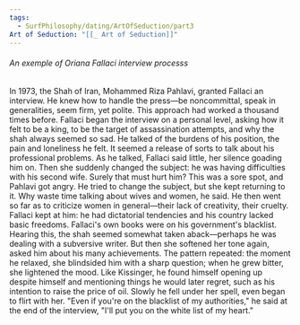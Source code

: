 ```yaml
---
tags:
  - SurfPhilosophy/dating/ArtOfSeduction/part3
Art of Seduction: "[[_ Art of Seduction]]"
---
```



###### An exemple of Oriana Fallaci interview processs
In 1973, the Shah of Iran, Mohammed Riza Pahlavi, granted Fallaci an interview. He knew how to handle the press—be noncommittal, speak in generalities, seem firm, yet polite. This approach had worked a thousand times before. Fallaci began the interview on a personal level, asking how it felt to be a king, to be the target of assassination attempts, and why the shah always seemed so sad. He talked of the burdens of his position, the pain and loneliness he felt. It seemed a release of sorts to talk about his professional problems. As he talked, Fallaci said little, her silence goading him on. Then she suddenly changed the subject: he was having difficulties with his second wife. Surely that must hurt him? This was a sore spot, and Pahlavi got angry. He tried to change the subject, but she kept returning to it. Why waste time talking about wives and women, he said. He then went so far as to criticize women in general—their lack of creativity, their cruelty. Fallaci kept at him: he had dictatorial tendencies and his country lacked basic freedoms. Fallaci's own books were on his government's blacklist. Hearing this, the shah seemed somewhat taken aback—perhaps he was dealing with a subversive writer. But then she softened her tone again, asked him about his many achievements. The pattern repeated: the moment he relaxed, she blindsided him with a sharp question; when he grew bitter, she lightened the mood. Like Kissinger, he found himself opening up despite himself and mentioning things he would later regret, such as his intention to raise the price of oil. Slowly he fell under her spell, even began to flirt with her. "Even if you're on the blacklist of my authorities," he said at the end of the interview, "I'll put you on the white list of my heart."